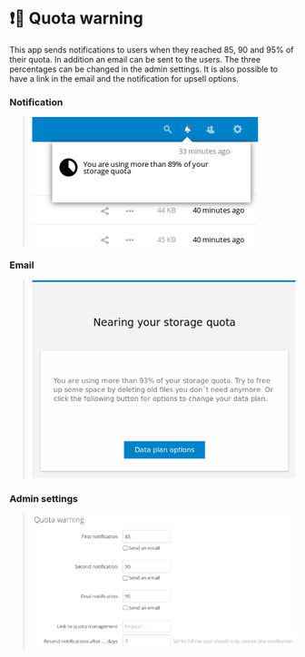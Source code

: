 # ❗💾 Quota warning

This app sends notifications to users when they reached 85, 90 and 95% of their quota.
In addition an email can be sent to the users. The three percentages can be changed in the admin settings.
It is also possible to have a link in the email and the notification for upsell options.

### Notification

> ![Notification](docs/notification.png)

### Email

> ![Email](docs/email.png)

### Admin settings

> ![Settings](docs/admin-settings.png)
